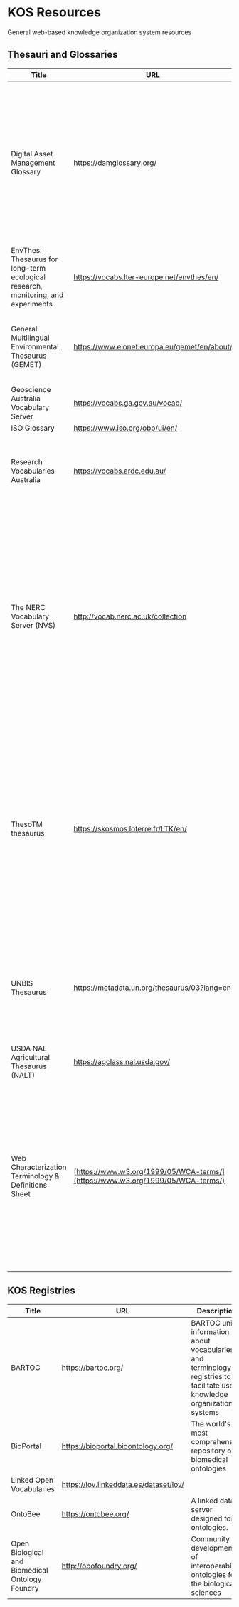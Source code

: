# KOS Resources
General web-based knowledge organization system resources

## Thesauri and Glossaries
| Title | URL | Description |
| --- | --- | --- | 
| Digital Asset Management Glossary | https://damglossary.org/ | DAM Glossary is a resource containing definitions relating to Digital Asset Management and related fields. It covers a range of different subjects including metadata, hardware, interoperability, and asset manipulation. |
| EnvThes: Thesaurus for long-term ecological research, monitoring, and experiments | https://vocabs.lter-europe.net/envthes/en/ |     |
| General Multilingual Environmental Thesaurus (GEMET) | https://www.eionet.europa.eu/gemet/en/about/ | a source of common and relevant terminology used under the ever-growing environmental agenda |     |
| Geoscience Australia Vocabulary Server | https://vocabs.ga.gov.au/vocab/ | |
| ISO Glossary | https://www.iso.org/obp/ui/en/ | |
| Research Vocabularies Australia |  https://vocabs.ardc.edu.au/ | Research Vocabularies Australia helps you find, access, and reuse vocabularies for research. |
| The NERC Vocabulary Server (NVS) | http://vocab.nerc.ac.uk/collection | NVS gives access to standardised and hierarchically-organized vocabularies. It is managed by the British Oceanographic Data Centre at the National Oceanography Centre (NOC) in Liverpool and Southampton and receives funding from the Natural Environment Research Council (NERC) in the United Kingdom. |
| ThesoTM thesaurus | https://skosmos.loterre.fr/LTK/en/ | The ThesoTM (Thesaurus of Text Mining) thesaurus is a bilingual (French-English) terminology resource based on transformation into SKOS of an ontology of open source text mining tools. It contains more than 1,400 concepts with their definitions and possibly an associated bibliography. |
| UNBIS Thesaurus | https://metadata.un.org/thesaurus/03?lang=en | The UNBIS Thesaurus is a multilingual database of the controlled vocabulary used to describe UN documents and other materials in the Library's collection. |
| USDA NAL Agricultural Thesaurus (NALT) | https://agclass.nal.usda.gov/ |     |
| Web Characterization Terminology & Definitions Sheet | [https://www.w3.org/1999/05/WCA-terms/](https://www.w3.org/1999/05/WCA-terms/) | WCA represents an effort on the part of the W3C Web Characterization Activity to establish a shared understanding of key Web concepts. The primary goal in preparing the document was to develop a common interpretation for terminology related to Web characterization research. |


## KOS Registries
| Title | URL | Description |
| --- | --- | --- | 
| BARTOC | https://bartoc.org/ | BARTOC unites information about vocabularies and terminology registries to facilitate use of knowledge organization systems |
| BioPortal | https://bioportal.bioontology.org/ | The world's most comprehensive repository of biomedical ontologies  |
| Linked Open Vocabularies | https://lov.linkeddata.es/dataset/lov/ | |
| OntoBee | https://ontobee.org/ | A linked data server designed for ontologies. |
| Open Biological and Biomedical Ontology Foundry | http://obofoundry.org/ | Community development of interoperable ontologies for the biological sciences  |


